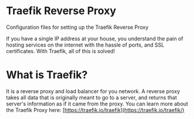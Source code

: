 # Traefik Reverse Proxy
Configuration files for setting up the Traefik Reverse Proxy

If you have a single IP address at your house, you understand the pain of hosting services on the internet with the hassle of ports, and SSL certificates. With Traefik, all of this is solved!

# What is Traefik?

It is a reverse proxy and load balancer for you network. A reverse proxy takes all data that is originally meant to go to a server, and returns that server's information as if it came from the proxy. You can learn more about the Traefik Proxy here: [https://traefik.io/traefik](https://traefik.io/traefik/)

